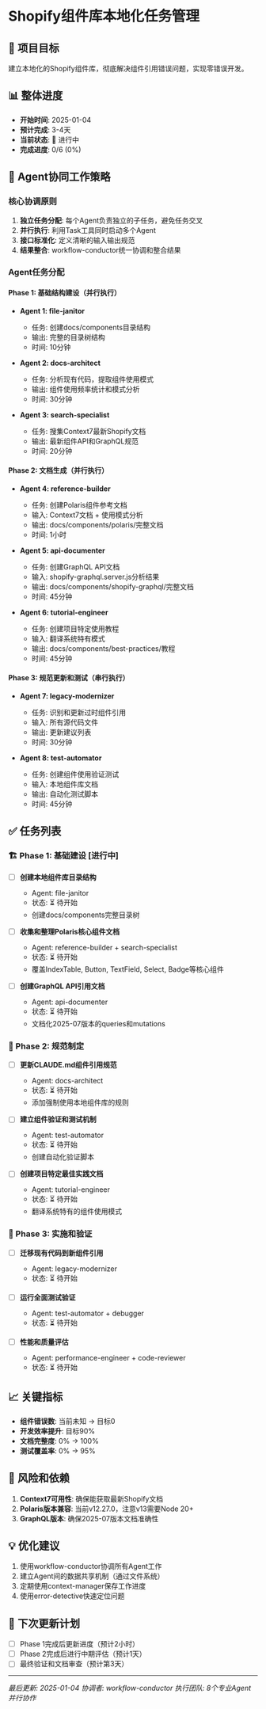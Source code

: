 # Shopify组件库本地化任务管理

## 🎯 项目目标
建立本地化的Shopify组件库，彻底解决组件引用错误问题，实现零错误开发。

## 📊 整体进度
- **开始时间**: 2025-01-04
- **预计完成**: 3-4天
- **当前状态**: 🚀 进行中
- **完成进度**: 0/6 (0%)

## 🤖 Agent协同工作策略

### 核心协调原则
1. **独立任务分配**: 每个Agent负责独立的子任务，避免任务交叉
2. **并行执行**: 利用Task工具同时启动多个Agent
3. **接口标准化**: 定义清晰的输入输出规范
4. **结果整合**: workflow-conductor统一协调和整合结果

### Agent任务分配

#### Phase 1: 基础结构建设（并行执行）
- **Agent 1: file-janitor**
  - 任务: 创建docs/components目录结构
  - 输出: 完整的目录树结构
  - 时间: 10分钟

- **Agent 2: docs-architect**  
  - 任务: 分析现有代码，提取组件使用模式
  - 输出: 组件使用频率统计和模式分析
  - 时间: 30分钟

- **Agent 3: search-specialist**
  - 任务: 搜集Context7最新Shopify文档
  - 输出: 最新组件API和GraphQL规范
  - 时间: 20分钟

#### Phase 2: 文档生成（并行执行）
- **Agent 4: reference-builder**
  - 任务: 创建Polaris组件参考文档
  - 输入: Context7文档 + 使用模式分析
  - 输出: docs/components/polaris/完整文档
  - 时间: 1小时

- **Agent 5: api-documenter**
  - 任务: 创建GraphQL API文档
  - 输入: shopify-graphql.server.js分析结果
  - 输出: docs/components/shopify-graphql/完整文档
  - 时间: 45分钟

- **Agent 6: tutorial-engineer**
  - 任务: 创建项目特定使用教程
  - 输入: 翻译系统特有模式
  - 输出: docs/components/best-practices/教程
  - 时间: 45分钟

#### Phase 3: 规范更新和测试（串行执行）
- **Agent 7: legacy-modernizer**
  - 任务: 识别和更新过时组件引用
  - 输入: 所有源代码文件
  - 输出: 更新建议列表
  - 时间: 30分钟

- **Agent 8: test-automator**
  - 任务: 创建组件使用验证测试
  - 输入: 本地组件库文档
  - 输出: 自动化测试脚本
  - 时间: 45分钟

## ✅ 任务列表

### 🏗️ Phase 1: 基础建设 [进行中]
- [ ] **创建本地组件库目录结构** 
  - Agent: file-janitor
  - 状态: ⏳ 待开始
  - 创建docs/components完整目录树
  
- [ ] **收集和整理Polaris核心组件文档**
  - Agent: reference-builder + search-specialist
  - 状态: ⏳ 待开始
  - 覆盖IndexTable, Button, TextField, Select, Badge等核心组件

- [ ] **创建GraphQL API引用文档**
  - Agent: api-documenter
  - 状态: ⏳ 待开始
  - 文档化2025-07版本的queries和mutations

### 📝 Phase 2: 规范制定
- [ ] **更新CLAUDE.md组件引用规范**
  - Agent: docs-architect
  - 状态: ⏳ 待开始
  - 添加强制使用本地组件库的规则
  
- [ ] **建立组件验证和测试机制**
  - Agent: test-automator
  - 状态: ⏳ 待开始
  - 创建自动化验证脚本

- [ ] **创建项目特定最佳实践文档**
  - Agent: tutorial-engineer
  - 状态: ⏳ 待开始
  - 翻译系统特有的组件使用模式

### 🔧 Phase 3: 实施和验证
- [ ] **迁移现有代码到新组件引用**
  - Agent: legacy-modernizer
  - 状态: ⏳ 待开始
  
- [ ] **运行全面测试验证**
  - Agent: test-automator + debugger
  - 状态: ⏳ 待开始

- [ ] **性能和质量评估**
  - Agent: performance-engineer + code-reviewer
  - 状态: ⏳ 待开始

## 📈 关键指标
- **组件错误数**: 当前未知 → 目标0
- **开发效率提升**: 目标90%
- **文档完整度**: 0% → 100%
- **测试覆盖率**: 0% → 95%

## 🚦 风险和依赖
1. **Context7可用性**: 确保能获取最新Shopify文档
2. **Polaris版本兼容**: 当前v12.27.0，注意v13需要Node 20+
3. **GraphQL版本**: 确保2025-07版本文档准确性

## 💡 优化建议
1. 使用workflow-conductor协调所有Agent工作
2. 建立Agent间的数据共享机制（通过文件系统）
3. 定期使用context-manager保存工作进度
4. 使用error-detective快速定位问题

## 📅 下次更新计划
- [ ] Phase 1完成后更新进度（预计2小时）
- [ ] Phase 2完成后进行中期评估（预计1天）
- [ ] 最终验证和文档审查（预计第3天）

---
*最后更新: 2025-01-04*
*协调者: workflow-conductor*
*执行团队: 8个专业Agent并行协作*
